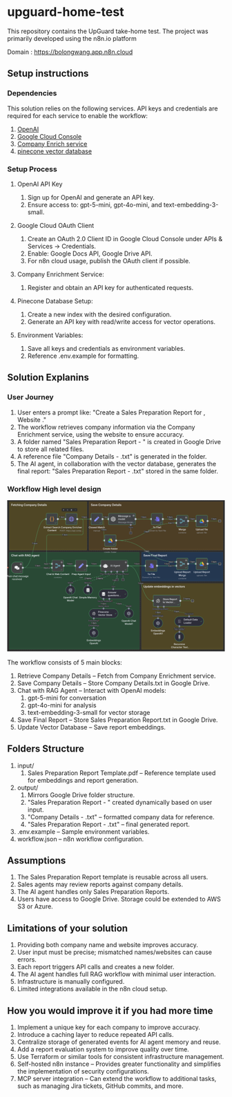 # upguard-home-test

This repository contains the UpGuard take-home test.
The project was primarily developed using the n8n.io platform

Domain : https://bolongwang.app.n8n.cloud

## Setup instructions

### Dependencies

This solution relies on the following services.
API keys and credentials are required for each service to enable the workflow:

1. [OpenAI](https://platform.openai.com/)
2. [Google Cloud Console](https://console.cloud.google.com/welcome?hl=en&inv=1&invt=Ab5_TA&project=n8n-playground-469414)
3. [Company Enrich service](https://app.companyenrich.com/)
4. [pinecone vector database](https://app.pinecone.io/)

### Setup Process

1. OpenAI API Key
   1. Sign up for OpenAI and generate an API key.
   2. Ensure access to: gpt-5-mini, gpt-4o-mini, and text-embedding-3-small.

2. Google Cloud OAuth Client
   1. Create an OAuth 2.0 Client ID in Google Cloud Console under APIs & Services → Credentials.
   2. Enable: Google Docs API, Google Drive API.
   3. For n8n cloud usage, publish the OAuth client if possible.

3. Company Enrichment Service:
   1. Register and obtain an API key for authenticated requests.

4. Pinecone Database Setup:
   1. Create a new index with the desired configuration.
   2. Generate an API key with read/write access for vector operations.

5. Environment Variables:
   1. Save all keys and credentials as environment variables.
   2. Reference .env.example for formatting.

## Solution Explanins

### User Journey

1. User enters a prompt like:
   "Create a Sales Preparation Report for <Company Name>, Website <Company Official Site>."
2. The workflow retrieves company information via the Company Enrichment service, using the website to ensure accuracy.
3. A folder named "Sales Preparation Report - <Company Name>" is created in Google Drive to store all related files.
4. A reference file "Company Details - <Company Name>.txt" is generated in the folder.
5. The AI agent, in collaboration with the vector database, generates the final report:
   "Sales Preparation Report - <Company Name>.txt" stored in the same folder.

### Workflow High level design

![upguard-workflow](./upguard-workflow.png "Sales Preparation Report")

The workflow consists of 5 main blocks:

1. Retrieve Company Details – Fetch from Company Enrichment service.
2. Save Company Details – Store Company Details.txt in Google Drive.
3. Chat with RAG Agent – Interact with OpenAI models:
   1. gpt-5-mini for conversation
   2. gpt-4o-mini for analysis
   3. text-embedding-3-small for vector storage
4. Save Final Report – Store Sales Preparation Report.txt in Google Drive.
5. Update Vector Database – Save report embeddings.

## Folders Structure

1. input/
   1. Sales Preparation Report Template.pdf – Reference template used for embeddings and report generation.
2. output/
   1. Mirrors Google Drive folder structure.
   2. "Sales Preparation Report - <Company Name>" created dynamically based on user input.
   3. "Company Details - <Company Name>.txt" – formatted company data for reference.
   4. "Sales Preparation Report - <Company Name>.txt" – final generated report.
3. .env.example – Sample environment variables.
4. workflow.json – n8n workflow configuration.

## Assumptions

1. The Sales Preparation Report template is reusable across all users.
2. Sales agents may review reports against company details.
3. The AI agent handles only Sales Preparation Reports.
4. Users have access to Google Drive. Storage could be extended to AWS S3 or Azure.

## Limitations of your solution

1. Providing both company name and website improves accuracy.
2. User input must be precise; mismatched names/websites can cause errors.
3. Each report triggers API calls and creates a new folder.
4. The AI agent handles full RAG workflow with minimal user interaction.
5. Infrastructure is manually configured.
6. Limited integrations available in the n8n cloud setup.

## How you would improve it if you had more time

1. Implement a unique key for each company to improve accuracy.
2. Introduce a caching layer to reduce repeated API calls.
3. Centralize storage of generated events for AI agent memory and reuse.
4. Add a report evaluation system to improve quality over time.
5. Use Terraform or similar tools for consistent infrastructure management.
6. Self-hosted n8n instance – Provides greater functionality and simplifies the implementation of security configurations.
7. MCP server integration – Can extend the workflow to additional tasks, such as managing Jira tickets, GitHub commits, and more.
